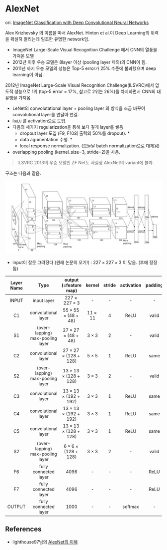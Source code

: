 # AlexNet 

ori. [ImageNet Classification with Deep Convolutional Neural Networks](https://proceedings.neurips.cc/paper_files/paper/2012/file/c399862d3b9d6b76c8436e924a68c45b-Paper.pdf)

Alex Krizhevsky 의 이름을 따서 AlexNet. Hinton et al.이 Deep Learning의 위력을 확실히 알리는데 일조한 유명한 network임.

* ImageNet Large-Scale Visual Recognition Challenge 에서 CNN의 열풍을 가져온 모델 
* 2012년 이후 우승 모델은 8layer 이상 (pooling layer 제외)의 CNN이 됨.
* 2011년 까지 우승 모델의 성능은 Top-5 error가 25% 수준에 불과했으며 deep learning이 아님.

2012년  ImageNet Large-Scale Visual Recognition Challenge(ILSVRC)에서 압도적 성능으로 1위 (top-5 error = 17%, 참고로 2위는 26%)를 차지하면서 CNN의 대유행을 가져옴.

* LeNet의 convolutational layer + pooling layer 의 방식을 조금 바꾸어 convolutional layer를 연달아 연결.
* `ReLU` 를 activation으로 도입.
* 다음의 세가지 regularization을 통해 보다 깊게 layer를 쌓음 
    * dropout layer 도입 (F9, F10의 출력의 50%를 dropout). *
    * data agumentation 수행. *
    * local response normalization. (오늘날 batch normalization으로 대체됨)
* overlapping pooling (kernel_size=3, stride=2)을 사용.

> ILSVRC 2013의 우승 모델인 ZF Net도 사실상 AlexNet의 variant에 불과.

구조는 다음과 같음.

![](./img/ImageNet-Convolutional-Neural-Network-Architecture-19.png)

* input이 잘못 그려졌다 (원래 논문의 오기!) : $227 \times 227 \times 3$ 이 맞음. (후에 정정됨)

| Layer Name | Type | output (=feature map) | kernel | stride | activation | padding |
| :----: | :----: | :----: | :----: | :----: | :----: | :----: |
| INPUT | input layer | $227\times 227 \times 3$ |  - | - | - | - |
| C1 | convolutional layer | $55\times 55 \times (48+48)$ | $11\times 11$  | 4 | ReLU | valid |
| S1 | (over-lapping) max-pooling layer | $27\times 27 \times (48+48)$ | $3\times 3$  | 2 | - | valid |
| C2 | convolutional layer | $27\times 27 \times (128+128)$ | $5\times 5$  | 1 | ReLU | same |
| S2 | (over-lapping) max-pooling layer | $13\times 13 \times (128+128)$ | $3\times 3$  | 2 | - | valid |
| C3 | convolutional layer | $13\times 13 \times (192+192)$ | $3\times 3$  | 1 | ReLU | same |
| C4 | convolutional layer | $13\times 13 \times (192+192)$ | $3\times 3$  | 1 | ReLU | same |
| C5 | convolutional layer | $13\times 13 \times (128+128)$ | $3\times 3$  | 1 | ReLU | same |
| S2 | (over-lapping) max-pooling layer | $6\times 6 \times (128+128)$ | $3\times 3$  | 2 | - | valid |
| F6 | fully connected layer | $4096$ | - | -| - | ReLU | - |
| F7 | fully connected layer | $4096$ | - | -| - | ReLU | - |
| OUTPUT | fully connected layer  | $1000$ | -  | - | softmax | - |

## References

* lighthouse97님의 [AlexNet의 이해](https://velog.io/@lighthouse97/AlexNet%EC%9D%98-%EC%9D%B4%ED%95%B4)